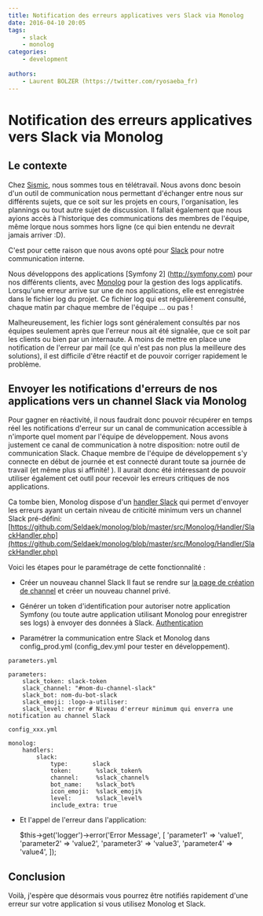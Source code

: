 ```yaml
---
title: Notification des erreurs applicatives vers Slack via Monolog
date: 2016-04-10 20:05
tags:
    - slack
    - monolog
categories:
    - development
    
authors: 
    - Laurent BOLZER (https://twitter.com/ryosaeba_fr)
---
```


# Notification des erreurs applicatives vers Slack via Monolog

## Le contexte

Chez [Sismic](https://sismicfr.github.io), nous sommes tous en télétravail. 
Nous avons donc besoin d'un outil de communication nous permettant d'échanger entre nous sur différents sujets, que ce soit sur les projets en cours, l'organisation, 
les plannings ou tout autre sujet de discussion. Il fallait également que nous ayions accès à l'historique des communications des membres de l'équipe,
 même lorque nous sommes hors ligne (ce qui bien entendu ne devrait jamais arriver :D). 
  
C'est pour cette raison que nous avons opté pour [Slack](https://slack.com) pour notre communication interne. 


Nous développons des applications [Symfony 2] (http://symfony.com) pour nos différents clients, avec [Monolog](https://github.com/Seldaek/monolog) pour la gestion des logs applicatifs. 
Lorsqu'une erreur arrive sur une de nos applications, elle est enregistrée dans le fichier log du projet. 
Ce fichier log qui est régulièrement consulté, chaque matin par chaque membre de l'équipe  ... ou pas ! 

Malheureusement, les fichier logs sont généralement consultés par nos équipes seulement après que l'erreur nous ait été signalée, que ce soit par les clients ou bien par un internaute. 
A moins de mettre en place une notification de l'erreur par mail (ce qui n'est pas non plus la meilleure des solutions), il est difficile d'être réactif et de pouvoir corriger rapidement le problème.


## Envoyer les notifications d'erreurs de nos applications vers un channel Slack via Monolog
 
Pour gagner en réactivité, il nous faudrait donc pouvoir récupérer en temps réel les notifications d'erreur sur un canal de communication accessible à n'importe quel moment 
par l'équipe de développement. 
Nous avons justement ce canal de communication à notre disposition: notre outil de communication Slack. Chaque membre de l'équipe de développement s'y connecte en début de journée et 
est connecté durant toute sa journée de travail (et même plus si affinité! ). Il aurait donc été intéressant de pouvoir utiliser également cet outil pour recevoir les erreurs critiques de nos applications. 

Ca tombe bien, Monolog dispose d'un [handler Slack](https://github.com/Seldaek/monolog/blob/master/doc/02-handlers-formatters-processors.md#send-alerts-and-emails) 
qui permet d'envoyer les erreurs ayant un certain niveau de criticité minimum vers un channel Slack pré-défini: 
[https://github.com/Seldaek/monolog/blob/master/src/Monolog/Handler/SlackHandler.php](https://github.com/Seldaek/monolog/blob/master/src/Monolog/Handler/SlackHandler.php)
 
Voici les étapes pour le paramétrage de cette fonctionnalité : 
 
- Créer un nouveau channel Slack 
Il faut se rendre sur [la page de création de channel](https://get.slack.help/hc/en-us/articles/201402297-Creating-a-channel) et créer un nouveau channel privé. 

- Générer un token d'identification pour autoriser notre application Symfony (ou toute autre application utilisant Monolog pour enregistrer ses logs) à envoyer des données à Slack. 
[Authentication](https://api.slack.com/web)

- Paramétrer la communication entre Slack et Monolog dans config_prod.yml (config_dev.yml pour tester en développement). 

`parameters.yml`

    parameters:
        slack_token: slack-token
        slack_channel: "#nom-du-channel-slack"
        slack_bot: nom-du-bot-slack
        slack_emoji: :logo-a-utiliser:
        slack_level: error # Niveau d'erreur minimum qui enverra une notification au channel Slack

`config_xxx.yml `

    monolog:
        handlers:
            slack:
                type:       slack
                token:       %slack_token%
                channel:     %slack_channel%
                bot_name:    %slack_bot%
                icon_emoji:  %slack_emoji%
                level:       %slack_level%
                include_extra: true

- Et l'appel de l'erreur dans l'application: 


    $this->get('logger')->error('Error Message', [
        'parameter1' => 'value1',
        'parameter2' => 'value2',
        'parameter3' => 'value3',
        'parameter4' => 'value4',
    ]);


## Conclusion

Voilà, j'espère que désormais vous pourrez être notifiés rapidement d'une erreur sur votre application si vous utilisez Monolog et Slack. 




